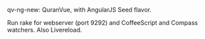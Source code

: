 qv-ng-new: QuranVue, with AngularJS Seed flavor.

Run rake for webserver (port 9292) and CoffeeScript and Compass watchers. Also Livereload.